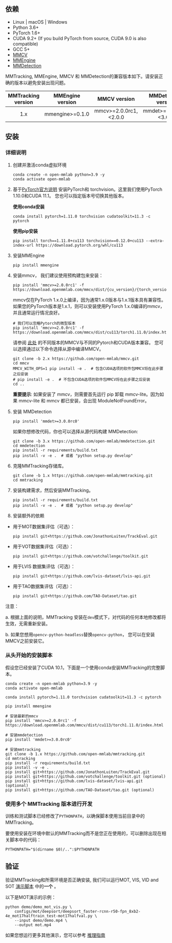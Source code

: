 ## 依赖

- Linux | macOS | Windows
- Python 3.6+
- PyTorch 1.6+
- CUDA 9.2+ (If you build PyTorch from source, CUDA 9.0 is also compatible)
- GCC 5+
- [MMCV](https://mmcv.readthedocs.io/en/latest/get_started/installation.html)
- [MMEngine](https://mmengine.readthedocs.io/en/latest/get_started/installation.html)
- [MMDetection](https://mmdetection.readthedocs.io/en/latest/get_started.html#installation)

MMTracking, MMEngine, MMCV 和 MMDetection的兼容版本如下。请安装正确的版本以避免安装出现问题。

| MMTracking version | MMEngine version |      MMCV version      |   MMDetection version   |
| :----------------: | :--------------: | :--------------------: | :---------------------: |
|        1.x         | mmengine>=0.1.0  | mmcv>=2.0.0rc1,\<2.0.0 | mmdet>=3.0.0rc0,\<3.0.0 |

## 安装

### 详细说明

1. 创建并激活conda虚拟环境

   ```shell
   conda create -n open-mmlab python=3.9 -y
   conda activate open-mmlab
   ```

2. 基于[PyTorch官方说明](https://pytorch.org/)  安装PyTorch和 torchvision。这里我们使用PyTorch 1.10.0和CUDA 11.1。
   您也可以指定版本号切换其他版本。

   **使用conda安装**

   ```shell
   conda install pytorch=1.11.0 torchvision cudatoolkit=11.3 -c pytorch
   ```

   **使用pip安装**

   ```shell
   pip install torch==1.11.0+cu113 torchvision==0.12.0+cu113 --extra-index-url https://download.pytorch.org/whl/cu113
   ```

3. 安装MMEngine

   ```shell
   pip install mmengine
   ```

4. 安装mmcv， 我们建议使用预构建包来安装：

   ```shell
   pip install 'mmcv>=2.0.0rc1' -f https://download.openmmlab.com/mmcv/dist/{cu_version}/{torch_version}/index.html
   ```

   mmcv仅在PyTorch 1.x.0上编译，因为通常1.x.0版本与1.x.1版本具有兼容性。如果您的PyTorch版本是1.x.1，则可以安装使用PyTorch 1.x.0编译的mmcv，并且通常运行情况良好。

   ```shell
   # 我们可以忽略Pytorch的微型版本
   pip install 'mmcv>=2.0.0rc1' -f https://download.openmmlab.com/mmcv/dist/cu113/torch1.11.0/index.html
   ```

   请参阅 [此处](https://mmcv.readthedocs.io/en/latest/get_started/installation.html) 的不同版本的MMCV与不同的Pytorch和CUDA版本兼容。
   您可以选择通过以下命令选择从源中编译MMCV。

   ```shell
   git clone -b 2.x https://github.com/open-mmlab/mmcv.git
   cd mmcv
   MMCV_WITH_OPS=1 pip install -e .  # 包含CUDA选项的软件包MMCV将在此步骤之后安装
   # pip install -e .  # 不包含CUDA选项的软件包MMCV将在此步骤之后安装
   cd ..
   ```

   **重要提示**:  如果安装了 mmcv，则需要首先运行 pip 卸载 mmcv-lite。因为如果 mmcv-lite 和 mmcv 都已安装，会出现 ModuleNotFoundError。

5. 安装 MMDetection

   ```shell
   pip install 'mmdet>=3.0.0rc0'
   ```

   如果你想修改代码，你也可以选择从源代码构建 MMDetection:

   ```shell
   git clone -b 3.x https://github.com/open-mmlab/mmdetection.git
   cd mmdetection
   pip install -r requirements/build.txt
   pip install -v -e .  # 或者 "python setup.py develop"
   ```

6. 克隆MMTracking存储库。

   ```shell
   git clone -b 1.x https://github.com/open-mmlab/mmtracking.git
   cd mmtracking
   ```

7. 安装构建需求，然后安装MMTracking。

   ```shell
   pip install -r requirements/build.txt
   pip install -v -e .  # 或者 "python setup.py develop"
   ```

8. 安装额外的依赖

- 用于MOT数据集评估（可选）：

  ```shell
  pip install git+https://github.com/JonathonLuiten/TrackEval.git
  ```

- 用于VOT数据集评估（可选）：

  ```shell
  pip install git+https://github.com/votchallenge/toolkit.git
  ```

- 用于LVIS 数据集评估（可选）：

  ```shell
  pip install git+https://github.com/lvis-dataset/lvis-api.git
  ```

- 用于TAO数据集评估（可选）：

  ```shell
  pip install git+https://github.com/TAO-Dataset/tao.git
  ```

注意：

a. 根据上面的说明，MMTracking 安装在`dev`模式下，对代码的任何本地修改都将生效，无需重新安装。

b. 如果您想用`opencv-python-headless`替换`opencv-python`， 您可以在安装MMCV之前安装它。

### 从头开始的安装脚本

假设您已经安装了CUDA 10.1，下面是一个使用conda安装MMTracking的完整脚本。

```shell
conda create -n open-mmlab python=3.9 -y
conda activate open-mmlab

conda install pytorch=1.11.0 torchvision cudatoolkit=11.3 -c pytorch

pip install mmengine

# 安装最新的mmcv
pip install 'mmcv>=2.0.0rc1' -f https://download.openmmlab.com/mmcv/dist/cu113/torch1.11.0/index.html

# 安装mmdetection
pip install 'mmdet>=3.0.0rc0'

# 安装mmtracking
git clone -b 1.x https://github.com/open-mmlab/mmtracking.git
cd mmtracking
pip install -r requirements/build.txt
pip install -v -e .
pip install git+https://github.com/JonathonLuiten/TrackEval.git
pip install git+https://github.com/votchallenge/toolkit.git (optional)
pip install git+https://github.com/lvis-dataset/lvis-api.git (optional)
pip install git+https://github.com/TAO-Dataset/tao.git (optional)
```

### 使用多个 MMTracking  版本进行开发

训练和测试脚本已经修改了`PYTHONPATH`，以确保脚本使用当前目录中的MMTracking。

要使用安装在环境中默认的MMTracking而不是您正在使用的，可以删除出现在相关脚本中的代码：

```shell
PYTHONPATH="$(dirname $0)/..":$PYTHONPATH
```

## 验证

验证MMTracking和所需环境是否正确安装, 我们可以运行MOT, VIS, VID and SOT [演示脚本](https://github.com/open-mmlab/mmtracking/blob/1.x/demo/) 中的**一个** 。

以下是MOT演示的示例：

```shell
python demo/demo_mot_vis.py \
    configs/mot/deepsort/deepsort_faster-rcnn-r50-fpn_8xb2-4e_mot17halftrain_test-mot17halfval.py \
    --input demo/demo.mp4 \
    --output mot.mp4
```

如果您想运行更多其他演示，您可以参考 [推理指南](./user_guides/3_inference.md)
